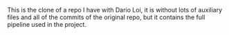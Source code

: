 This is the clone of a repo I have with Dario Loi, it is without lots of auxiliary files and all of the commits of the original repo, but it contains the full pipeline used in the project.